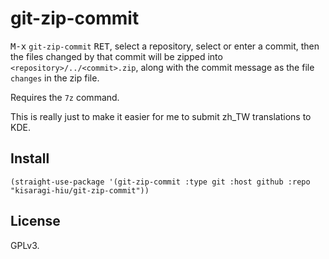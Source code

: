 # git-zip-commit

<kbd>M-x</kbd> `git-zip-commit` <kbd>RET</kbd>, select a repository, select or enter a commit, then the files changed by that commit will be zipped into `<repository>/../<commit>.zip`, along with the commit message as the file `changes` in the zip file.

Requires the `7z` command.

This is really just to make it easier for me to submit zh_TW translations to KDE.

## Install

```elisp
(straight-use-package '(git-zip-commit :type git :host github :repo "kisaragi-hiu/git-zip-commit"))
```

## License

GPLv3.
